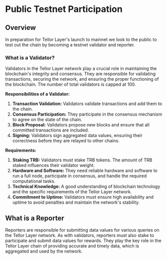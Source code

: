 # Public Testnet Participation

## Overview

In preparation for Tellor Layer's launch to mainnet we look to the public to test out the chain by becoming a testnet validator and reporter.

### What is a Validator?&#x20;

Validators in the Tellor Layer network play a crucial role in maintaining the blockchain's integrity and consensus. They are responsible for validating transactions, securing the network, and ensuring the proper functioning of the blockchain.  The number of total validators is capped at 100.

**Responsibilities of a Validator:**

1. **Transaction Validation:** Validators validate transactions and add them to the chain.
2. **Consensus Participation:** They participate in the consensus mechanism to agree on the state of the chain.
3. **Block Proposal:** Validators propose new blocks and ensure that all committed transactions are included.
4. **Signing:** Validators sign aggregated data values, ensuring their correctness before they are relayed to other chains.

**Requirements:**

1. **Staking TRB:** Validators must stake TRB tokens. The amount of TRB staked influences their validator weight.
2. **Hardware and Software:** They need reliable hardware and software to run a full node, participate in consensus, and handle the required computational tasks.
3. **Technical Knowledge:** A good understanding of blockchain technology and the specific requirements of the Tellor Layer network.
4. **Commitment to Uptime:** Validators must ensure high availability and uptime to avoid penalties and maintain the network's stability.

## What is a Reporter

Reporters are responsible for submitting data values for various queries on the Tellor Layer network.  As with validators, reporters must also stake to participate and submit data values for rewards. They play the key role in the Tellor Layer chain of providing accurate and timely data, which is aggregated and used by the network.



